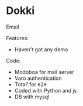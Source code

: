 # Dokki

Email


Features:
- Haven't got any demo


Code:
- Modoboa for mail server
- Varo authentication
- Tota? for e2e
- Coded with Python and js
- DB with mysql